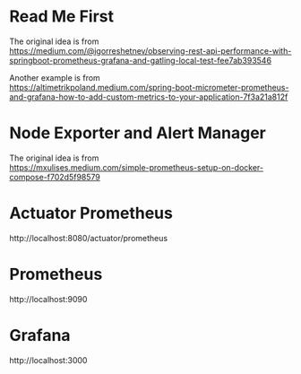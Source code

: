 # Read Me First

The original idea is from  
https://medium.com/@igorreshetnev/observing-rest-api-performance-with-springboot-prometheus-grafana-and-gatling-local-test-fee7ab393546

Another example is from  
https://altimetrikpoland.medium.com/spring-boot-micrometer-prometheus-and-grafana-how-to-add-custom-metrics-to-your-application-7f3a21a812f

# Node Exporter and Alert Manager

The original idea is from  
https://mxulises.medium.com/simple-prometheus-setup-on-docker-compose-f702d5f98579

# Actuator Prometheus
http://localhost:8080/actuator/prometheus

# Prometheus

http://localhost:9090

# Grafana

http://localhost:3000

